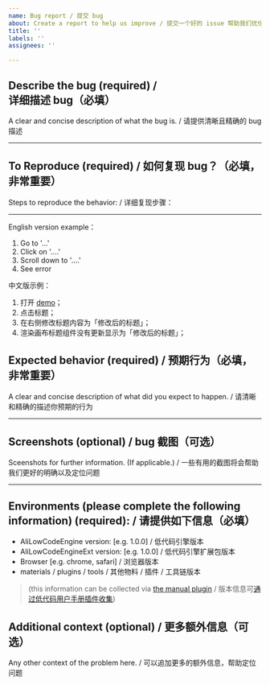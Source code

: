 ```yaml
---
name: Bug report / 提交 bug
about: Create a report to help us improve / 提交一个好的 issue 帮助我们优化引擎，[引擎的 issue 说明](https://lowcode-engine.cn/site/community/issue)
title: ''
labels: ''
assignees: ''

---
```


## **Describe the bug (required)** / **详细描述 bug（必填）**

A clear and concise description of what the bug is. / 请提供清晰且精确的 bug 描述

---

## **To Reproduce (required)** / **如何复现 bug？（必填，非常重要）**

Steps to reproduce the behavior: / 详细复现步骤：

---

English version example：
1. Go to '...'
2. Click on '....'
3. Scroll down to '....'
4. See error

中文版示例：
1. 打开 [demo](http://lowcode-engine.cn/demo)；
2. 点击标题；
3. 在右侧修改标题内容为「修改后的标题」；
4. 渲染画布标题组件没有更新显示为「修改后的标题」；

## **Expected behavior (required)** / **预期行为（必填，非常重要）**
A clear and concise description of what did you expect to happen. / 请清晰和精确的描述你预期的行为

---

## **Screenshots (optional)** / **bug 截图（可选）**
Sceenshots for further information. (If applicable.) / 一些有用的截图将会帮助我们更好的明确以及定位问题

---

## **Environments (please complete the following information) (required):** / **请提供如下信息（必填）**
 - AliLowCodeEngine version: [e.g. 1.0.0] / 低代码引擎版本
 - AliLowCodeEngineExt version: [e.g. 1.0.0] / 低代码引擎扩展包版本
 - Browser [e.g. chrome, safari] / 浏览器版本
 - materials / plugins / tools / 其他物料 / 插件 / 工具链版本

> (this information can be collected via [the manual plugin](https://img.alicdn.com/imgextra/i1/O1CN0115zonY1IsgbkZ2ir7_!!6000000000949-2-tps-3066-1650.png) / 版本信息可[通过低代码用户手册插件收集](https://img.alicdn.com/imgextra/i1/O1CN0115zonY1IsgbkZ2ir7_!!6000000000949-2-tps-3066-1650.png))

## **Additional context (optional)** / **更多额外信息（可选）**
Any other context of the problem here. / 可以追加更多的额外信息，帮助定位问题
